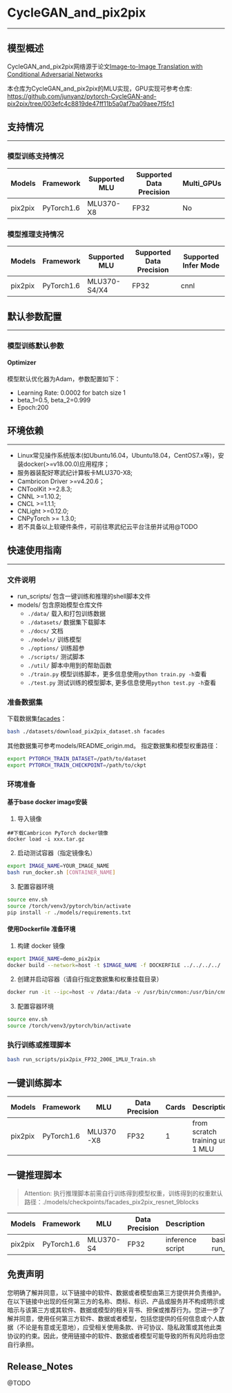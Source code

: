 # CycleGAN_and_pix2pix
---
## 模型概述
  CycleGAN_and_pix2pix网络源于论文[Image-to-Image Translation with Conditional Adversarial Networks](https://arxiv.org/pdf/1611.07004.pdf)

  本仓库为CycleGAN_and_pix2pix的MLU实现，GPU实现可参考仓库: https://github.com/junyanz/pytorch-CycleGAN-and-pix2pix/tree/003efc4c8819de47ff11b5a0af7ba09aee7f5fc1

## 支持情况
---
### 模型训练支持情况
| Models      | Framework  | Supported MLU | Supported Data Precision | Multi_GPUs |
| ----------- | ---------- | ------------- | ------------------------ | ---------- |
| pix2pix     | PyTorch1.6 | MLU370-X8     | FP32                     | No         |

### 模型推理支持情况
| Models      | Framework  | Supported MLU | Supported Data Precision | Supported Infer Mode |
| ----------- | ---------- | ------------- | ------------------------ |----------------------|
| pix2pix     | PyTorch1.6 | MLU370-S4/X4  | FP32                     | cnnl                 |

## 默认参数配置
---
### 模型训练默认参数

#### Optimizer
模型默认优化器为Adam，参数配置如下：
- Learning Rate: 0.0002 for batch size 1
- beta_1=0.5, beta_2=0.999
- Epoch:200

## 环境依赖
---
- Linux常见操作系统版本(如Ubuntu16.04，Ubuntu18.04，CentOS7.x等)，安装docker(>=v18.00.0)应用程序；
- 服务器装配好寒武纪计算板卡MLU370-X8;
- Cambricon Driver >=v4.20.6；
- CNToolKit >=2.8.3;
- CNNL >=1.10.2;
- CNCL >=1.1.1;
- CNLight >=0.12.0;
- CNPyTorch >= 1.3.0;
- 若不具备以上软硬件条件，可前往寒武纪云平台注册并试用@TODO
## 快速使用指南
---
### 文件说明
- run_scripts/ 包含一键训练和推理的shell脚本文件
- models/ 包含原始模型仓库文件
  - `./data/` 载入和打包训练数据
  - `./datasets/` 数据集下载脚本
  - `./docs/` 文档
  - `./models/` 训练模型
  - `./options/` 训练超参
  - `./scripts/` 测试脚本
  - `./util/` 脚本中用到的帮助函数
  - `./train.py` 模型训练脚本，更多信息使用`python train.py -h`查看
  - `./test.py` 测试训练的模型脚本, 更多信息使用`python test.py -h`查看
### 准备数据集
下载数据集[facades](http://cmp.felk.cvut.cz/~tylecr1/facade/)：
```bash
bash ./datasets/download_pix2pix_dataset.sh facades
```
其他数据集可参考models/README_origin.md。
指定数据集和模型权重路径：
```bash
export PYTORCH_TRAIN_DATASET=/path/to/dataset
export PYTORCH_TRAIN_CHECKPOINT=/path/to/ckpt
```
### 环境准备
#### 基于base docker image安装
1. 导入镜像
```
##下载Cambricon PyTorch docker镜像
docker load -i xxx.tar.gz
```
2. 启动测试容器（指定镜像名）
```bash
export IMAGE_NAME=YOUR_IMAGE_NAME
bash run_docker.sh [CONTAINER_NAME]
```
3. 配置容器环境
```bash
source env.sh
source /torch/venv3/pytorch/bin/activate
pip install -r ./models/requirements.txt
```
#### 使用Dockerfile 准备环境
1. 构建 docker 镜像
```bash
export IMAGE_NAME=demo_pix2pix
docker build --network=host -t $IMAGE_NAME -f DOCKERFILE ../../../../
```
2. 创建并启动容器（请自行指定数据集和权重挂载目录）
```bash
docker run -it --ipc=host -v /data:/data -v /usr/bin/cnmon:/usr/bin/cnmon --device /dev/cambricon_ctl --privileged --name mlu_pix2pix --network=host $IMAGE_NAME
```
3. 配置容器环境
```bash
source env.sh
source /torch/venv3/pytorch/bin/activate
```
### 执行训练或推理脚本
```bash
bash run_scripts/pix2pix_FP32_200E_1MLU_Train.sh
```
## 一键训练脚本
| Models      | Framework | MLU       | Data Precision | Cards | Description                      | Run                                                         |
| ----------- | --------- | --------- | -------------- | ----- | -------------------------------- | ----------------------------------------------------------- |
| pix2pix  | PyTorch1.6| MLU370-X8 | FP32           | 1     | from scratch training use 1 MLU  | bash run_scripts/pix2pix_FP32_200E_1MLU_Train.sh  |

## 一键推理脚本
> Attention: 执行推理脚本前需自行训练得到模型权重，训练得到的权重默认路径：./models/checkpoints/facades_pix2pix_resnet_9blocks

| Models      | Framework | MLU       | Data Precision | Description                | Run                                          |
| ----------- | --------- | --------- | -------------- | -------------------------- | -------------------------------------------- |
| pix2pix | PyTorch1.6  | MLU370-S4 | FP32           | inference script           | bash run_scripts/pix2pix_Infer.sh |


## 免责声明
您明确了解并同意，以下链接中的软件、数据或者模型由第三方提供并负责维护。在以下链接中出现的任何第三方的名称、商标、标识、产品或服务并不构成明示或暗示与该第三方或其软件、数据或模型的相关背书、担保或推荐行为。您进一步了解并同意，使用任何第三方软件、数据或者模型，包括您提供的任何信息或个人数据（不论是有意或无意地），应受相关使用条款、许可协议、隐私政策或其他此类协议的约束。因此，使用链接中的软件、数据或者模型可能导致的所有风险将由您自行承担。

## Release_Notes
@TODO
